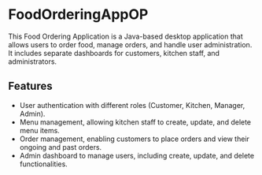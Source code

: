 # FoodOrderingAppOP

This Food Ordering Application is a Java-based desktop application that allows users to order food, manage orders, and handle user administration. It includes separate dashboards for customers, kitchen staff, and administrators.

## Features

- User authentication with different roles (Customer, Kitchen, Manager, Admin).
- Menu management, allowing kitchen staff to create, update, and delete menu items.
- Order management, enabling customers to place orders and view their ongoing and past orders.
- Admin dashboard to manage users, including create, update, and delete functionalities.


